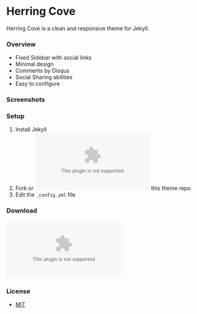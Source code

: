 Herring Cove
============

Herring Cove is a clean and responsive theme for Jekyll. 


### Overview 

* Fixed Sidebar with social links
* Minimal design 
* Comments by Disqus
* Social Sharing abilities 
* Easy to configure

### Screenshots

### Setup

1. Install Jekyll
2. Fork or ![download](https://github.com/arnp/herring-cove/archive/master.zip) this theme repo
3. Edit the `_config.yml` file


### Download

![download](https://github.com/arnp/herring-cove/archive/master.zip)

### License
* [MIT](http://opensource.org/licenses/MIT)
